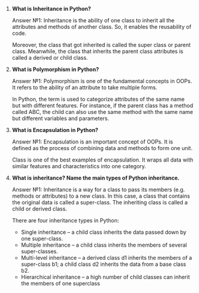 
1. **What is Inheritance in Python?**

   Answer №1: Inheritance is the ability of one class to inherit all the attributes and methods of another class. So, it enables the reusability of code.
   
   Moreover, the class that got inherited is called the super class or parent class. Meanwhile, the class that inherits the parent class attributes is called a derived or child class.  
   
2. **What is Polymorphism in Python?**

   Answer №1: Polymorphism is one of the fundamental concepts in OOPs. It refers to the ability of an attribute to take multiple forms.  
   
   In Python, the term is used to categorize attributes of the same name but with different features. For instance, if the parent class has a method called ABC, the child can also use the same method with the same name but different variables and parameters.

3. **What is Encapsulation in Python?**

   Answer №1: Encapsulation is an important concept of OOPs. It is defined as the process of combining data and methods to form one unit.  
   
   Class is one of the best examples of encapsulation. It wraps all data with similar features and characteristics into one category. 

4. **What is inheritance? Name the main types of Python inheritance.**

   Answer №1: Inheritance is a way for a class to pass its members (e.g. methods or attributes) to a new class. In this case, a class that contains the original data is called a super-class. The inheriting class is called a child or derived class. 

   There are four inheritance types in Python:
   
   - Single inheritance – a child class inherits the data passed down by one super-class.
   - Multiple inheritance – a child class inherits the members of several super-classes.
   - Multi-level inheritance – a derived class d1 inherits the members of a super-class b1; a child class d2 inherits the data from a base class b2.
   - Hierarchical inheritance – a high number of child classes can inherit the members of one superclass

